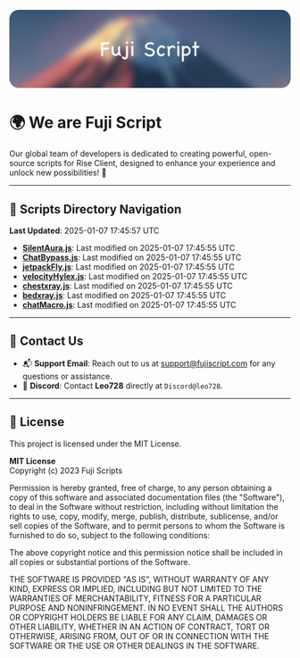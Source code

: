 ![Banner](.github/b.webp)

# 🌍 **We are Fuji Script**

Our global team of developers is dedicated to creating powerful, open-source scripts for Rise Client, designed to enhance your experience and unlock new possibilities! 🌟

---
<!-- SCRIPTS_NAVIGATION_START -->
## 📂 **Scripts Directory Navigation**

**Last Updated**: 2025-01-07 17:45:57 UTC

- **[SilentAura.js](scripts/SilentAura.js)**: Last modified on 2025-01-07 17:45:55 UTC
- **[ChatBypass.js](scripts/ChatBypass.js)**: Last modified on 2025-01-07 17:45:55 UTC
- **[jetpackFly.js](scripts/jetpackFly.js)**: Last modified on 2025-01-07 17:45:55 UTC
- **[velocityHylex.js](scripts/velocityHylex.js)**: Last modified on 2025-01-07 17:45:55 UTC
- **[chestxray.js](scripts/chestxray.js)**: Last modified on 2025-01-07 17:45:55 UTC
- **[bedxray.js](scripts/bedxray.js)**: Last modified on 2025-01-07 17:45:55 UTC
- **[chatMacro.js](scripts/chatMacro.js)**: Last modified on 2025-01-07 17:45:55 UTC

<!-- SCRIPTS_NAVIGATION_END -->

---

## 💬 **Contact Us**  
- 📬 **Support Email**: Reach out to us at [support@fujiscript.com](mailto:support@fujiscript.com) for any questions or assistance.  
- 💬 **Discord**: Contact **Leo728** directly at `Discord@leo728`.

---

## 📜 **License**

This project is licensed under the MIT License.  

**MIT License**  
Copyright (c) 2023 Fuji Scripts  

Permission is hereby granted, free of charge, to any person obtaining a copy of this software and associated documentation files (the "Software"), to deal in the Software without restriction, including without limitation the rights to use, copy, modify, merge, publish, distribute, sublicense, and/or sell copies of the Software, and to permit persons to whom the Software is furnished to do so, subject to the following conditions:  

The above copyright notice and this permission notice shall be included in all copies or substantial portions of the Software.  

THE SOFTWARE IS PROVIDED "AS IS", WITHOUT WARRANTY OF ANY KIND, EXPRESS OR IMPLIED, INCLUDING BUT NOT LIMITED TO THE WARRANTIES OF MERCHANTABILITY, FITNESS FOR A PARTICULAR PURPOSE AND NONINFRINGEMENT. IN NO EVENT SHALL THE AUTHORS OR COPYRIGHT HOLDERS BE LIABLE FOR ANY CLAIM, DAMAGES OR OTHER LIABILITY, WHETHER IN AN ACTION OF CONTRACT, TORT OR OTHERWISE, ARISING FROM, OUT OF OR IN CONNECTION WITH THE SOFTWARE OR THE USE OR OTHER DEALINGS IN THE SOFTWARE.  
